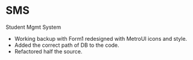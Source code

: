 # SMS
Student Mgmt System

- Working backup with Form1 redesigned with MetroUI icons and style.
- Added the correct path of DB to the code.
- Refactored half the source.

